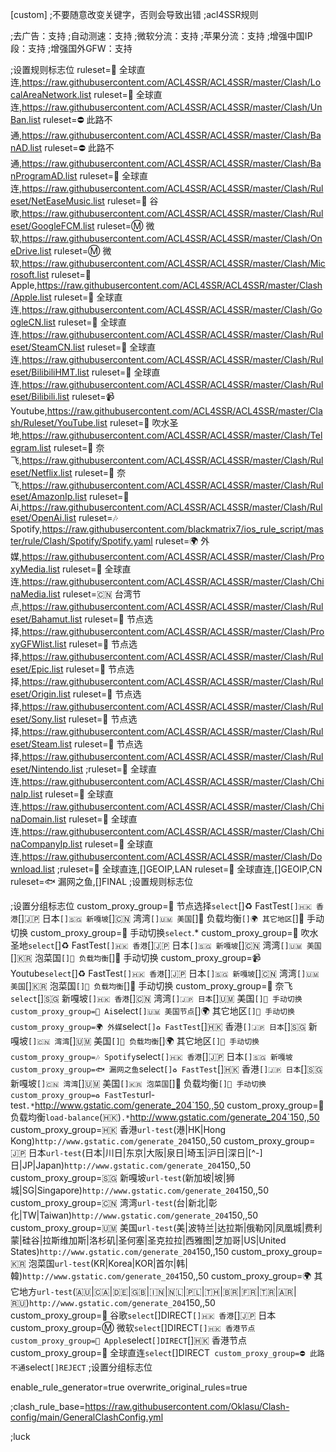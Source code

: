 [custom]
;不要随意改变关键字，否则会导致出错
;acl4SSR规则

;去广告：支持
;自动测速：支持
;微软分流：支持
;苹果分流：支持
;增强中国IP段：支持
;增强国外GFW：支持

;设置规则标志位
ruleset=🎯 全球直连,https://raw.githubusercontent.com/ACL4SSR/ACL4SSR/master/Clash/LocalAreaNetwork.list
ruleset=🎯 全球直连,https://raw.githubusercontent.com/ACL4SSR/ACL4SSR/master/Clash/UnBan.list
ruleset=⛔ 此路不通,https://raw.githubusercontent.com/ACL4SSR/ACL4SSR/master/Clash/BanAD.list
ruleset=⛔ 此路不通,https://raw.githubusercontent.com/ACL4SSR/ACL4SSR/master/Clash/BanProgramAD.list
ruleset=🎯 全球直连,https://raw.githubusercontent.com/ACL4SSR/ACL4SSR/master/Clash/Ruleset/NetEaseMusic.list
ruleset=📢 谷歌,https://raw.githubusercontent.com/ACL4SSR/ACL4SSR/master/Clash/Ruleset/GoogleFCM.list
ruleset=Ⓜ️ 微软,https://raw.githubusercontent.com/ACL4SSR/ACL4SSR/master/Clash/OneDrive.list
ruleset=Ⓜ️ 微软,https://raw.githubusercontent.com/ACL4SSR/ACL4SSR/master/Clash/Microsoft.list
ruleset=🍎 Apple,https://raw.githubusercontent.com/ACL4SSR/ACL4SSR/master/Clash/Apple.list
ruleset=🎯 全球直连,https://raw.githubusercontent.com/ACL4SSR/ACL4SSR/master/Clash/GoogleCN.list
ruleset=🎯 全球直连,https://raw.githubusercontent.com/ACL4SSR/ACL4SSR/master/Clash/Ruleset/SteamCN.list
ruleset=🎯 全球直连,https://raw.githubusercontent.com/ACL4SSR/ACL4SSR/master/Clash/Ruleset/BilibiliHMT.list
ruleset=🎯 全球直连,https://raw.githubusercontent.com/ACL4SSR/ACL4SSR/master/Clash/Ruleset/Bilibili.list
ruleset=📹 Youtube,https://raw.githubusercontent.com/ACL4SSR/ACL4SSR/master/Clash/Ruleset/YouTube.list
ruleset=📲 吹水圣地,https://raw.githubusercontent.com/ACL4SSR/ACL4SSR/master/Clash/Telegram.list
ruleset=🎥 奈飞,https://raw.githubusercontent.com/ACL4SSR/ACL4SSR/master/Clash/Ruleset/Netflix.list
ruleset=🎥 奈飞,https://raw.githubusercontent.com/ACL4SSR/ACL4SSR/master/Clash/Ruleset/AmazonIp.list
ruleset=💬 Ai,https://raw.githubusercontent.com/ACL4SSR/ACL4SSR/master/Clash/Ruleset/OpenAi.list
ruleset=🎶 Spotify,https://raw.githubusercontent.com/blackmatrix7/ios_rule_script/master/rule/Clash/Spotify/Spotify.yaml
ruleset=🌍 外媒,https://raw.githubusercontent.com/ACL4SSR/ACL4SSR/master/Clash/ProxyMedia.list
ruleset=🎯 全球直连,https://raw.githubusercontent.com/ACL4SSR/ACL4SSR/master/Clash/ChinaMedia.list
ruleset=🇨🇳 台湾节点,https://raw.githubusercontent.com/ACL4SSR/ACL4SSR/master/Clash/Ruleset/Bahamut.list
ruleset=🚀 节点选择,https://raw.githubusercontent.com/ACL4SSR/ACL4SSR/master/Clash/ProxyGFWlist.list
ruleset=🚀 节点选择,https://raw.githubusercontent.com/ACL4SSR/ACL4SSR/master/Clash/Ruleset/Epic.list
ruleset=🚀 节点选择,https://raw.githubusercontent.com/ACL4SSR/ACL4SSR/master/Clash/Ruleset/Origin.list
ruleset=🚀 节点选择,https://raw.githubusercontent.com/ACL4SSR/ACL4SSR/master/Clash/Ruleset/Sony.list
ruleset=🚀 节点选择,https://raw.githubusercontent.com/ACL4SSR/ACL4SSR/master/Clash/Ruleset/Steam.list
ruleset=🚀 节点选择,https://raw.githubusercontent.com/ACL4SSR/ACL4SSR/master/Clash/Ruleset/Nintendo.list
;ruleset=🎯 全球直连,https://raw.githubusercontent.com/ACL4SSR/ACL4SSR/master/Clash/ChinaIp.list
ruleset=🎯 全球直连,https://raw.githubusercontent.com/ACL4SSR/ACL4SSR/master/Clash/ChinaDomain.list
ruleset=🎯 全球直连,https://raw.githubusercontent.com/ACL4SSR/ACL4SSR/master/Clash/ChinaCompanyIp.list
ruleset=🎯 全球直连,https://raw.githubusercontent.com/ACL4SSR/ACL4SSR/master/Clash/Download.list
;ruleset=🎯 全球直连,[]GEOIP,LAN
ruleset=🎯 全球直连,[]GEOIP,CN
ruleset=🐟 漏网之鱼,[]FINAL
;设置规则标志位

;设置分组标志位
custom_proxy_group=🚀 节点选择`select`[]♻️ FastTest`[]🇭🇰 香港`[]🇯🇵 日本`[]🇸🇬 新嘎坡`[]🇨🇳 湾湾`[]🇺🇲 美国`[]🔮 负载均衡`[]🌍 其它地区`[]🚀 手动切换
custom_proxy_group=🚀 手动切换`select`.*
custom_proxy_group=📲 吹水圣地`select`[]♻️ FastTest`[]🇭🇰 香港`[]🇯🇵 日本`[]🇸🇬 新嘎坡`[]🇨🇳 湾湾`[]🇺🇲 美国`[]🇰🇷 泡菜国`[]🔮 负载均衡`[]🚀 手动切换
custom_proxy_group=📹 Youtube`select`[]♻️ FastTest`[]🇭🇰 香港`[]🇯🇵 日本`[]🇸🇬 新嘎坡`[]🇨🇳 湾湾`[]🇺🇲 美国`[]🇰🇷 泡菜国`[]🔮 负载均衡`[]🚀 手动切换
custom_proxy_group=🎥 奈飞`select`[]🇸🇬 新嘎坡`[]🇭🇰 香港`[]🇨🇳 湾湾`[]🇯🇵 日本`[]🇺🇲 美国`[]🚀 手动切换
custom_proxy_group=💬 Ai`select`[]🇺🇲 美国节点`[]🌍 其它地区`[]🚀 手动切换
custom_proxy_group=🌍 外媒`select`[]♻️ FastTest`[]🇭🇰 香港`[]🇯🇵 日本`[]🇸🇬 新嘎坡`[]🇨🇳 湾湾`[]🇺🇲 美国`[]🔮 负载均衡`[]🌍 其它地区`[]🚀 手动切换
custom_proxy_group=🎶 Spotify`select`[]🇭🇰 香港`[]🇯🇵 日本`[]🇸🇬 新嘎坡
custom_proxy_group=🐟 漏网之鱼`select`[]♻️ FastTest`[]🇭🇰 香港`[]🇯🇵 日本`[]🇸🇬 新嘎坡`[]🇨🇳 湾湾`[]🇺🇲 美国`[]🇰🇷 泡菜国`[]🔮 负载均衡`[]🚀 手动切换
custom_proxy_group=♻️ FastTest`url-test`.*`http://www.gstatic.com/generate_204`150,,50
custom_proxy_group=🔮 负载均衡`load-balance`(🇭🇰)`.*`http://www.gstatic.com/generate_204`150,,50
custom_proxy_group=🇭🇰 香港`url-test`(港|HK|Hong Kong)`http://www.gstatic.com/generate_204`150,,50
custom_proxy_group=🇯🇵 日本`url-test`(日本|川日|东京|大阪|泉日|埼玉|沪日|深日|[^-]日|JP|Japan)`http://www.gstatic.com/generate_204`150,,50
custom_proxy_group=🇸🇬 新嘎坡`url-test`(新加坡|坡|狮城|SG|Singapore)`http://www.gstatic.com/generate_204`150,,50
custom_proxy_group=🇨🇳 湾湾`url-test`(台|新北|彰化|TW|Taiwan)`http://www.gstatic.com/generate_204`150,,50
custom_proxy_group=🇺🇲 美国`url-test`(美|波特兰|达拉斯|俄勒冈|凤凰城|费利蒙|硅谷|拉斯维加斯|洛杉矶|圣何塞|圣克拉拉|西雅图|芝加哥|US|United States)`http://www.gstatic.com/generate_204`150,,150
custom_proxy_group=🇰🇷 泡菜国`url-test`(KR|Korea|KOR|首尔|韩|韓)`http://www.gstatic.com/generate_204`150,,50
custom_proxy_group=🌍 其它地方`url-test`(🇦🇺|🇨🇦|🇩🇪|🇬🇧|🇮🇳|🇳🇱|🇵🇱|🇹🇭|🇧🇷|🇫🇷|🇹🇷|🇦🇷|🇷🇺)`http://www.gstatic.com/generate_204`150,,50  
custom_proxy_group=📢 谷歌`select`[]DIRECT`[]🇭🇰 香港`[]🇯🇵 日本
custom_proxy_group=Ⓜ️ 微软`select`[]DIRECT`[]🇭🇰 香港节点
custom_proxy_group=🍎 Apple`select`[]DIRECT`[]🇭🇰 香港节点
custom_proxy_group=🎯 全球直连`select`[]DIRECT`
custom_proxy_group=⛔ 此路不通`select`[]REJECT`
;设置分组标志位

enable_rule_generator=true
overwrite_original_rules=true

;clash_rule_base=https://raw.githubusercontent.com/Oklasu/Clash-config/main/GeneralClashConfig.yml


;luck

